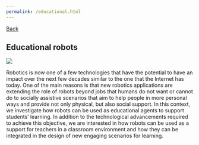 ```yaml
---
permalink: /educational.html
---
```


[Back](../research/)

## Educational robots

![](../images/research-education.jpg)

Robotics is now one of a few technologies that have the potential to have an impact over the next few decades similar to the one that the Internet has today. One of the main reasons is that new robotics applications are extending the role of robots beyond jobs that humans do not want or cannot do to socially assistive scenarios that aim to help people in more personal ways and provide not only physical, but also social support. In this context, we investigate how robots can be used as educational agents to support students’ learning. In addition to the technological advancements required to achieve this objective, we are interested in how robots can be used as a support for teachers in a classroom environment and how they can be integrated in the design of new engaging scenarios for learning.